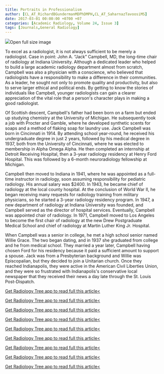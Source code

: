 ```yaml
---
title: Portraits in Professionalism
author: [CL_AT_RichardBGundermanMDPhDMPH,CL_AT_SaharnazTavoosiMS]
date: 2017-03-01 00:00:00 +0700 +07
categories: [Academic Radiology, Volume 24, Issue 3]
tags: [Journals,General Radiology]
---
```

![](https://d1niluoi1dd30v.cloudfront.net/10766332/S1076633217X00020/S1076633216303476/xacra3872-fig-5001.jpg?Signature=HmIBYIUuPiYRyQcB1EjA-8S1OaDdpI8zq2VAkHg6rNAVz41HBwV4halv6YvSaXMf0d85KWifU6VhlNGhxWkMQCSBrH%7EJyCb0hqt-j8VmdtMJ%7EuETQuTB1VJYB2cV8vmb0pDfu8exkunTSUgbW5A2vX9eFhD1fzU8OItiX28Ze8s_&Expires=1669596061&Key-Pair-Id=APKAICLNFGBCWWYGVIZQ)Open full size image

To excel as a radiologist, it is not always sufficient to be merely a radiologist. Case in point: John A. “Jack” Campbell, MD, the long-time chair of radiology at Indiana University. Although a dedicated leader who helped to build a large academic radiology department almost from scratch, Campbell was also a physician with a conscience, who believed that radiologists have a responsibility to make a difference in their communities. As a leader, he sought not only to promote quality and productivity, but also to serve larger ethical and political ends. By getting to know the stories of individuals like Campbell, younger radiologists can gain a clearer appreciation of the vital role that a person's character plays in making a good radiologist.

Of Scottish descent, Campbell's father had been born on a farm but ended up studying chemistry at the University of Michigan. He subsequently took a job with Procter and Gamble, where he developed synthetic scents for soaps and a method of flaking soap for laundry use. Jack Campbell was born in Cincinnati in 1914. By attending school year-round, he received his undergraduate degree in just 2 years, followed by his medical degree in 1937, both from the University of Cincinnati, where he was elected to membership in Alpha Omega Alpha. He then completed an internship at Detroit Receiving Hospital, then a 3-year radiology residency at Henry Ford Hospital. This was followed by a 6-month neuroradiology fellowship at Michigan.

Campbell then moved to Indiana in 1941, where he was appointed as a full-time instructor in radiology, soon assuming responsibility for pediatric radiology. His annual salary was $2400. In 1943, he became chief of radiology at the local county hospital. At the conclusion of World War II, he began receiving many requests for radiology training from military physicians, so he started a 3-year radiology residency program. In 1947, a new department of radiology at Indiana University was founded, and Campbell served as the director of hospital services. Eventually, Campbell was appointed chair of radiology. In 1971, Campbell moved to Los Angeles to become the first chair of radiology at the new Drew Postgraduate Medical School and chief of radiology at Martin Luther King Jr. Hospital.

When Campbell was a senior in college, he met a high school senior named Willie Grace. The two began dating, and in 1937 she graduated from college and he from medical school. They married a year later, Campbell having chosen Ford for his residency because it paid a sufficient amount to support a spouse. Jack was from a Presbyterian background and Willie was Episcopalian, but they decided to join a Unitarian church. Once they reached Indianapolis, they were active in the American Civil Liberties Union, and they were so frustrated with Indianapolis's conservative local newspaper that they received their news a day late through the St. Louis Post-Dispatch.

[Get Radiology Tree app to read full this article<](https://clinicalpub.com/app)

[Get Radiology Tree app to read full this article<](https://clinicalpub.com/app)

[Get Radiology Tree app to read full this article<](https://clinicalpub.com/app)

[Get Radiology Tree app to read full this article<](https://clinicalpub.com/app)

[Get Radiology Tree app to read full this article<](https://clinicalpub.com/app)

[Get Radiology Tree app to read full this article<](https://clinicalpub.com/app)

[Get Radiology Tree app to read full this article<](https://clinicalpub.com/app)

[Get Radiology Tree app to read full this article<](https://clinicalpub.com/app)

[Get Radiology Tree app to read full this article<](https://clinicalpub.com/app)